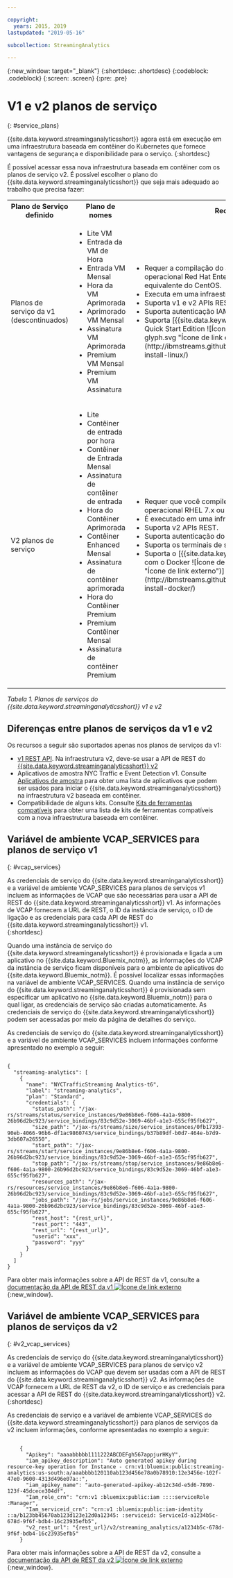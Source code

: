 ```yaml
---

copyright:
  years: 2015, 2019
lastupdated: "2019-05-16"

subcollection: StreamingAnalytics

---
```


<!-- Attribute definitions -->
{:new_window: target="_blank"}
{:shortdesc: .shortdesc}
{:codeblock: .codeblock}
{:screen: .screen}
{:pre: .pre}

# V1 e v2 planos de serviço
{: #service_plans}

{{site.data.keyword.streaminganalyticsshort}} agora está em execução em uma infraestrutura baseada em contêiner do Kubernetes que fornece vantagens de segurança e disponibilidade para o serviço.
{:shortdesc}

É possível acessar essa nova infraestrutura baseada em contêiner com os planos de serviço v2. É possível escolher o plano do {{site.data.keyword.streaminganalyticsshort}} que seja mais adequado ao trabalho que precisa fazer:


<table summary="Esta tabela fornece uma lista de planos de serviços que podem ser usados para criar o seu serviço do {{site.data.keyword.streaminganalyticsshort}}. A tabela lista todos os planos de serviços para os conjuntos de planos da v1 e da v2 e fornece uma lista de recursos para cada conjunto.">
  <tr>
    <th>Plano de Serviço definido<br></th>
    <th>Plano de nomes<br></th>
    <th>Recursos disponíveis<br></th>
  </tr>
  <tr>
    <td width="15%">
    Planos de serviço da v1 (descontinuados)    
    </td>
    <td width="35%">
    <ul>
      <li>Lite VM</li>
      <li>Entrada da VM de Hora</li>
      <li>Entrada VM Mensal</li>
      <li>Hora da VM Aprimorada</li>
      <li>Aprimorado VM Mensal</li>
      <li>Assinatura VM Aprimorada</li>
      <li>Premium VM Mensal</li>
      <li>Premium VM Assinatura</li>
    </ul>
    </td>
    <td>
      <ul>
        <li>Requer a compilação do aplicativo Streams em um sistema operacional Red Hat Enterprise Linux (RHEL) 6.5 ou uma versão equivalente do CentOS.</li>
        <li>Executa em uma infraestrutura VM baseada.</li>
        <li>Suporta v1 e v2 APIs REST.<br></li>
        <li>Suporta autenticação IAM e autenticação de credenciais do usuário.</li>
        <li>Suporta [{{site.data.keyword.streamsshort}} imagem da VM do Quick Start Edition ![Ícone de link externo](../../icons/launch-glyph.svg "Ícone de link externo")](http://ibmstreams.github.io/streamsx.documentation/docs/4.3/qse-install-linux/)
      </ul>    
    </td>
  </tr>
  <tr>
    <td>
    V2 planos de serviço
    </td>
    <td>
      <ul>
        <li>Lite</li>
        <li>Contêiner de entrada por hora</li>
        <li>Contêiner de Entrada Mensal</li>
        <li>Assinatura de contêiner de entrada</li>
        <li>Hora do Contêiner Aprimorada</li>
        <li>Contêiner Enhanced Mensal</li>
        <li>Assinatura de contêiner aprimorada</li>
        <li>Hora do Contêiner Premium</li>
        <li>Premium Contêiner Mensal</li>
        <li>Assinatura de contêiner Premium</li>
      </ul>
    </td>
    <td>
    <ul>
      <li>Requer que você compile seu aplicativo Streams em um sistema operacional RHEL 7.x ou uma versão equivalente do CentOS.</li>
      <li>É executado em uma infraestrutura baseada em contêiner.</li>
      <li>Suporta v2 APIs REST.<br></li>
      <li>Suporta autenticação do IAM.</li>
      <li>Suporta os terminais de serviço para planos de serviço não Lite</li>
      <li>Suporta o [{{site.data.keyword.streamsshort}} Quick Start Edition com o Docker ![Ícone de link externo](../../icons/launch-glyph.svg "Ícone de link externo")](http://ibmstreams.github.io/streamsx.documentation/docs/4.3/qse-install-docker/)</li>
    </ul>
    </td>
  </tr>
</table>

*Tabela 1. Planos de serviços do {{site.data.keyword.streaminganalyticsshort}} v1 e v2*

## Diferenças entre planos de serviços da v1 e v2

Os recursos a seguir são suportados apenas nos planos de serviços da v1:

* [v1 REST API](https://{DomainName}/apidocs/streaming-analytics-v1). Na infraestrutura v2, deve-se usar a API de REST do [{{site.data.keyword.streaminganalyticsshort}} v2](https://{DomainName}/apidocs/streaming-analytics-v2)
* Aplicativos de amostra NYC Traffic e Event Detection v1. Consulte [Aplicativos de amostra](/docs/services/StreamingAnalytics?topic=StreamingAnalytics-starterapps) para obter uma lista de aplicativos que podem ser usados para iniciar o {{site.data.keyword.streaminganalyticsshort}} na infraestrutura v2 baseada em contêiner.
* Compatibilidade de alguns kits. Consulte [Kits de ferramentas compatíveis](/docs/services/StreamingAnalytics?topic=StreamingAnalytics-compatible_toolkits) para obter uma lista de kits de ferramentas compatíveis com a nova infraestrutura baseada em contêiner.

## Variável de ambiente VCAP_SERVICES para planos de serviço v1
{: #vcap_services}

As credenciais de serviço do {{site.data.keyword.streaminganalyticsshort}} e a variável de ambiente VCAP_SERVICES para planos de serviços v1 incluem as informações de VCAP que são necessárias para usar a API de REST do {{site.data.keyword.streaminganalyticsshort}} v1. As informações de VCAP fornecem a URL de REST, o ID da instância de serviço, o ID de ligação e as credenciais para cada API de REST do {{site.data.keyword.streaminganalyticsshort}} v1.  
{:shortdesc}

 Quando uma instância de serviço do {{site.data.keyword.streaminganalyticsshort}} é provisionada e ligada a um aplicativo no {{site.data.keyword.Bluemix_notm}}, as informações do VCAP da instância de serviço ficam disponíveis para o ambiente de aplicativos do {{site.data.keyword.Bluemix_notm}}. É possível localizar essas informações na variável de ambiente VCAP_SERVICES. Quando uma instância de serviço do {{site.data.keyword.streaminganalyticsshort}} é provisionada sem especificar um aplicativo no {{site.data.keyword.Bluemix_notm}} para o qual ligar, as credenciais de serviço são criadas automaticamente. As credenciais de serviço do {{site.data.keyword.streaminganalyticsshort}} podem ser acessadas por meio da página de detalhes do serviço.


As credenciais de serviço do {{site.data.keyword.streaminganalyticsshort}} e a variável de ambiente VCAP_SERVICES incluem informações conforme apresentado no exemplo a seguir:

<pre><code>
{
  "streaming-analytics": [
    {
      "name": "NYCTrafficStreaming Analytics-t6",
      "label": "streaming-analytics",
      "plan": "Standard",
      "credentials": {
        "status_path": "/jax-rs/streams/status/service_instances/9e86b8e6-f606-4a1a-9800-26b96d2bc923/service_bindings/83c9d52e-3069-46bf-a1e3-655cf95fb627",
        "size_path": "/jax-rs/streams/size/service_instances/0fb17393-90eb-4066-96b6-df1ac9860743/service_bindings/b37b89df-b0d7-464e-b7d9-3db607a26550",
        "start_path": "/jax-rs/streams/start/service_instances/9e86b8e6-f606-4a1a-9800-26b96d2bc923/service_bindings/83c9d52e-3069-46bf-a1e3-655cf95fb627",
        "stop_path": "/jax-rs/streams/stop/service_instances/9e86b8e6-f606-4a1a-9800-26b96d2bc923/service_bindings/83c9d52e-3069-46bf-a1e3-655cf95fb627",
        "resources_path": "/jax-rs/resources/service_instances/9e86b8e6-f606-4a1a-9800-26b96d2bc923/service_bindings/83c9d52e-3069-46bf-a1e3-655cf95fb627",
        "jobs_path": "/jax-rs/jobs/service_instances/9e86b8e6-f606-4a1a-9800-26b96d2bc923/service_bindings/83c9d52e-3069-46bf-a1e3-655cf95fb627",
        "rest_host": "{rest_url}",
        "rest_port": "443",
        "rest_url": "{rest_url}",
        "userid": "xxx",
        "password": "yyy"
      }
    }
  ]
}	  
</code></pre>

Para obter mais informações sobre a API de REST da v1, consulte a [documentação da API de REST da v1 ![Ícone de link externo](../../icons/launch-glyph.svg "Ícone de link externo")](https://{DomainName}/apidocs/streaming-analytics-v1){:new_window}.

## Variável de ambiente VCAP_SERVICES para planos de serviços da v2
{: #v2_vcap_services}

As credenciais de serviço do {{site.data.keyword.streaminganalyticsshort}} e a variável de ambiente VCAP_SERVICES para planos de serviço v2 incluem as informações do VCAP que devem ser usadas com a API de REST do {{site.data.keyword.streaminganalyticsshort}} v2. As informações de VCAP fornecem a URL de REST da v2, o ID de serviço e as credenciais para acessar a API de REST do {{site.data.keyword.streaminganalyticsshort}} v2.  
{:shortdesc}

As credenciais de serviço e a variável de ambiente VCAP_SERVICES do {{site.data.keyword.streaminganalyticsshort}} para planos de serviços da v2 incluem informações, conforme apresentadas no exemplo a seguir:

<pre><code>
    {
      "Apikey": "aaaabbbbb1111222ABCDEFgh567appjurHKyY",
      "iam_apikey_description": "Auto generated apikey during resource-key operation for Instance - crn:v1:bluemix:public:streaming-analytics:us-south:a/aaabbbb120110ab123d456e78a0b78910:12e3456e-102f-47e0-9600-4313d496e07a::",
      "iam_apikey_name": "auto-generated-apikey-ab12c34d-e5d6-7890-123f-45dcece304df",
      "Iam_role_crn": "crn:v1 :bluemix:public:iam ::::serviceRole :Manager",
      "Iam_serviceid_crn": "crn:v1 :bluemix:public:iam-identity ::a/b123bb45670ab123d123e12d0a12345: :serviceid: ServiceId-a1234b5c-678d-9f6f-bdb4-16c23935efb5",
      "v2_rest_url": "{rest_url}/v2/streaming_analytics/a1234b5c-678d-9f6f-bdb4-16c23935efb5"
    }
</code></pre>

Para obter mais informações sobre a API de REST da v2, consulte a [documentação da API de REST da v2 ![Ícone de link externo](../../icons/launch-glyph.svg "Ícone de link externo")](https://{DomainName}/apidocs/streaming-analytics-v2){:new_window}.
